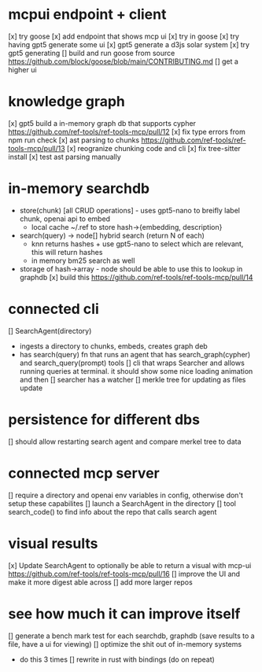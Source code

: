 # mcpui endpoint + client
[x] try goose 
[x] add endpoint that shows mcp ui
  [x] try in goose
[x] try having gpt5 generate some ui
[x] gpt5 generate a d3js solar system
[x] try gpt5 generating
[] build and run goose from source https://github.com/block/goose/blob/main/CONTRIBUTING.md
[] get a higher ui

# knowledge graph
[x] gpt5 build a in-memory graph db that supports cypher https://github.com/ref-tools/ref-tools-mcp/pull/12
  [x] fix type errors from npm run check
[x] ast parsing to chunks https://github.com/ref-tools/ref-tools-mcp/pull/13
  [x] reogranize chunking code and cli 
  [x] fix tree-sitter install
  [x] test ast parsing manually

# in-memory searchdb
- store(chunk) [all CRUD operations] - uses gpt5-nano to breifly label chunk, openai api to embed
  - local cache ~/.ref to store hash->{embedding, description}
- search(query) -> node[] 
  hybrid search (return N of each)
  - knn returns hashes + use gpt5-nano to select which are relevant, this will return hashes
  - in memory bm25 search as well
- storage of hash->array<node> - node should be able to use this to lookup in graphdb
[x] build this https://github.com/ref-tools/ref-tools-mcp/pull/14

# connected cli
[] SearchAgent(directory)
  - ingests a directory to chunks, embeds, creates graph deb
  - has search(query) fn that runs an agent that has search_graph(cypher) and search_query(prompt) tools
[] cli that wraps Searcher and allows running queries at terminal. it should show some nice loading animation and then 
[] searcher has a watcher
[] merkle tree for updating as files update

# persistence for different dbs
[] should allow restarting search agent and compare merkel tree to data

# connected mcp server
[] require a directory and openai env variables in config, otherwise don't setup these capabilites
[] launch a SearchAgent in the directory
[] tool search_code() to find info about the repo that calls search agent

# visual results
[x] Update SearchAgent to optionally be able to return a visual with mcp-ui https://github.com/ref-tools/ref-tools-mcp/pull/16
[] improve the UI and make it more digest able across
[] add more larger repos

# see how much it can improve itself
[] generate a bench mark test for each searchdb, graphdb (save results to a file, have a ui for viewing)
[] optimize the shit out of in-memory systems
- do this 3 times
[] rewrite in rust with bindings (do on repeat)


